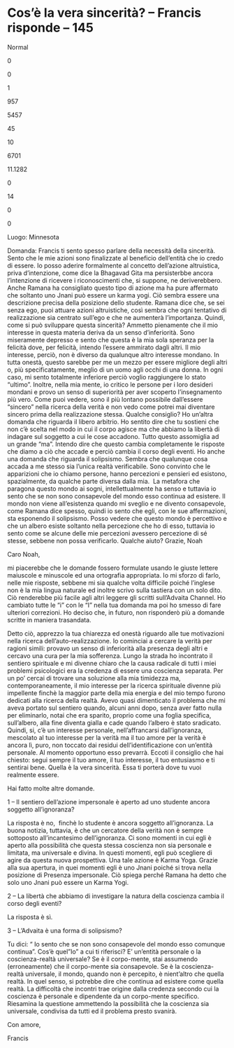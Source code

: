 # Cos’è la vera sincerità? – Francis risponde – 145

Normal

0

0

1

957

5457

45

10

6701

11.1282

0

14

0

0

Luogo: Minnesota

Domanda: Francis ti sento spesso parlare della necessit&agrave; della sincerit&agrave;. Sento che le mie azioni sono finalizzate al beneficio dell&rsquo;entit&agrave; che io credo di essere. Io posso aderire formalmente al concetto dell&rsquo;azione altruistica, priva d&rsquo;intenzione, come dice la Bhagavad Gita ma persisterbbe ancora l&rsquo;intenzione di ricevere i riconoscimenti che, si suppone, ne deriverebbero. Anche Ramana ha consigliato questo tipo di azione ma ha pure affermato che soltanto uno Jnani pu&ograve; essere un karma yogi. Ci&ograve; sembra essere una descrizione precisa della posizione dello studente. Ramana dice che, se sei senza ego, puoi attuare azioni altruistiche, cos&igrave; sembra che ogni tentativo di realizzazione sia centrato sull&rsquo;ego e che ne aumenter&agrave; l&rsquo;importanza. Quindi, come si pu&ograve; sviluppare questa sincerit&agrave;? Ammetto pienamente che il mio interesse in questa materia deriva da un senso d&rsquo;inferiorit&agrave;. Sono miseramente depresso e sento che questa &egrave; la mia sola speranza per la felicit&agrave; dove, per felicit&agrave;, intendo l&rsquo;essere ammirato dagli altri. Il mio interesse, perci&ograve;, non &egrave; diverso da qualunque altro interesse mondano. In tutta onest&agrave;, questo sarebbe per me un mezzo per essere migliore degli altri o, pi&ugrave; specificatamente, meglio di un uomo agli occhi di una donna. In ogni caso, mi sento totalmente inferiore perci&ograve; voglio raggiungere lo stato &ldquo;ultimo&rdquo;. Inoltre, nella mia mente, io critico le persone per i loro desideri mondani e provo un senso di superiorit&agrave; per aver scoperto l&rsquo;insegnamento pi&ugrave; vero. Come puoi vedere, sono il pi&ugrave; lontano possibile dall&rsquo;essere &ldquo;sincero&rdquo; nella ricerca della verit&agrave; e non vedo come potrei mai diventare sincero prima della realizzazione stessa. Qualche consiglio? Ho un&rsquo;altra domanda che riguarda il libero arbitrio. Ho sentito dire che tu sostieni che non c&rsquo;&egrave; scelta nel modo in cui il corpo agisce ma che abbiamo la libert&agrave; di indagare sul soggetto a cui le cose accadono. Tutto questo assomiglia ad un grande &ldquo;ma&rdquo;. Intendo dire che questo cambia completamente le risposte che diamo a ci&ograve; che accade e perci&ograve; cambia il corso degli eventi. Ho anche una domanda che riguarda il solipsismo. Sembra che qualunque cosa accada a me stesso sia l&rsquo;unica realt&agrave; verificabile. Sono convinto che le apparizioni che io chiamo persone, hanno percezioni e pensieri ed esistono, spazialmente, da qualche parte diversa dalla mia.&nbsp; La metafora che paragona questo mondo ai sogni, intellettualmente ha senso e tuttavia io sento che se non sono consapevole del mondo esso continua ad esistere. Il mondo non viene all&rsquo;esistenza quando mi sveglio e ne divento consapevole, come Ramana dice spesso, quindi io sento che egli, con le sue affermazioni, sta esponendo il solipsismo. Posso vedere che questo mondo &egrave; percettivo e che un albero esiste soltanto nella percezione che ho di esso, tuttavia io sento come se alcune delle mie percezioni avessero percezione di s&eacute; stesse, sebbene non possa verificarlo. Qualche aiuto? Grazie, Noah

Caro Noah,

mi piacerebbe che le domande fossero formulate usando le giuste lettere maiuscole e minuscole ed una ortografia appropriata. Io mi sforzo di farlo, nelle mie risposte, sebbene mi sia qualche volta difficile poich&eacute; l&rsquo;inglese non &egrave; la mia lingua naturale ed inoltre scrivo sulla tastiera con un solo dito. Ci&ograve; renderebbe pi&ugrave; facile agli altri leggere gli scritti sull&rsquo;Advaita Channel. Ho cambiato tutte le &ldquo;i&rdquo; con le &ldquo;I&rdquo; nella tua domanda ma poi ho smesso di fare ulteriori correzioni. Ho deciso che, in futuro, non risponder&ograve; pi&ugrave; a domande scritte in maniera trasandata.

Detto ci&ograve;, apprezzo la tua chiarezza ed onest&agrave; riguardo alle tue motivazioni nella ricerca dell&rsquo;auto-realizzazione. Io cominciai a cercare la verit&agrave; per ragioni simili: provavo un senso di inferiorit&agrave; alla presenza degli altri e cercavo una cura per la mia sofferenza. Lungo la strada ho incontrato il sentiero spirituale e mi divenne chiaro che la causa radicale di tutti i miei problemi psicologici era la credenza di essere una coscienza separata. Per un po&rsquo; cercai di trovare una soluzione alla mia timidezza ma, contemporaneamente, il mio interesse per la ricerca spirituale divenne pi&ugrave; impellente finch&egrave; la maggior parte della mia energia e del mio tempo furono dedicati alla ricerca della realt&agrave;. Avevo quasi dimenticato il problema che mi aveva portato sul sentiero quando, alcuni anni dopo, senza aver fatto nulla per eliminarlo, notai che era sparito, proprio come una foglia specifica, sull&rsquo;albero, alla fine diventa gialla e cade quando l&rsquo;albero &egrave; stato sradicato. Quindi, si, c&rsquo;&egrave; un interesse personale, nell&rsquo;affrancarsi dall&rsquo;ignoranza, mescolato al tuo interesse per la verit&agrave; ma il tuo amore per la verit&agrave; &egrave; ancora l&igrave;, puro, non toccato dai residui dell&rsquo;identificazione con un&rsquo;entit&agrave; personale. Al momento opportuno esso prevarr&agrave;. Eccoti il consiglio che hai chiesto: segui sempre il tuo amore, il tuo interesse, il tuo entusiasmo e ti sentirai bene. Quella &egrave; la vera sincerit&agrave;. Essa ti porter&agrave; dove tu vuoi realmente essere.

Hai fatto molte altre domande.

1 &ndash; Il sentiero dell&rsquo;azione impersonale &egrave; aperto ad uno studente ancora soggetto all&rsquo;ignoranza?

La risposta &egrave; no,&nbsp; finch&egrave; lo studente &egrave; ancora soggetto all&rsquo;ignoranza. La buona notizia, tuttavia, &egrave; che un cercatore della verit&agrave; non &egrave; sempre sottoposto all&rsquo;incantesimo dell&rsquo;ignoranza. Ci sono momenti in cui egli &egrave; aperto alla possibilit&agrave; che questa stessa coscienza non sia personale e limitata, ma universale e divina. In questi momenti, egli pu&ograve; scegliere di agire da questa nuova prospettiva. Una tale azione &egrave; Karma Yoga. Grazie alla sua apertura, in quei momenti egli &egrave; uno Jnani poich&eacute; si trova nella posizione di Presenza impersonale. Ci&ograve; spiega perch&eacute; Ramana ha detto che solo uno Jnani pu&ograve; essere un Karma Yogi.

2 &ndash; La libert&agrave; che abbiamo di investigare la natura della coscienza cambia il corso degli eventi?

La risposta &egrave; s&igrave;.

3 &ndash; L&rsquo;Advaita &egrave; una forma di solipsismo?

Tu dici: &ldquo; Io sento che se non sono consapevole del mondo esso comunque continua&rdquo;. Cos&rsquo;&egrave; quel&rdquo;Io&rdquo; a cui ti riferisci? E&rsquo; un&rsquo;entit&agrave; personale o la coscienza-realt&agrave; universale? Se &egrave; il corpo-mente, stai assumendo (erroneamente) che il corpo-mente sia consapevole. Se &egrave; la coscienza-realt&agrave; universale, il mondo, quando non &egrave; percepito, &egrave; nient&rsquo;altro che quella realt&agrave;. In quel senso, si potrebbe dire che continua ad esistere come quella realt&agrave;. La difficolt&agrave; che incontri trae origine dalla credenza secondo cui la coscienza &egrave; personale e dipendente da un corpo-mente specifico. Riesamina la questione ammettendo la possibilit&agrave; che la coscienza sia universale, condivisa da tutti ed il problema presto svanir&agrave;.

Con amore,

Francis

